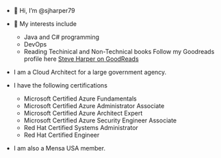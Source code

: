 - 👋 Hi, I’m @sjharper79
- 👀 My interests include
  - Java and C# programming
  - DevOps
  - Reading Techinical and Non-Technical books
    Follow my Goodreads profile here [Steve Harper on GoodReads](https://www.goodreads.com/user/show/50085113-stephen-harper)
  
- I am a Cloud Architect for a large government agency.

- I have the following certifications
  - Microsoft Certified Azure Fundamentals
  - Microsoft Certified Azure Administrator Associate
  - Microsoft Certified Azure Architect Expert
  - Microsoft Certified Azure Security Engineer Associate
  - Red Hat Certified Systems Administrator
  - Red Hat Certified Engineer

- I am also a Mensa USA member.


<!---
sjharper79/sjharper79 is a ✨ special ✨ repository because its `README.md` (this file) appears on your GitHub profile.
You can click the Preview link to take a look at your changes.
--->
